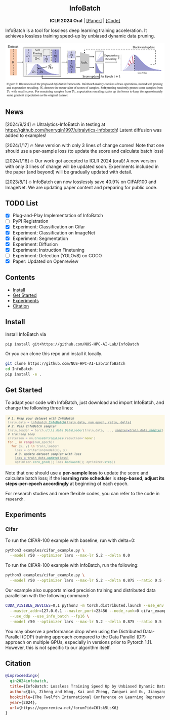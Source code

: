 <h2 align="center">InfoBatch</h2>
<p align="center"><b>ICLR 2024 Oral</b> | <a href="https://arxiv.org/pdf/2303.04947.pdf">[Paper]</a> | <a href="https://github.com/NUS-HPC-AI-LAB/InfoBatch">[Code]</a> </p>

InfoBatch is a tool for lossless deep learning training acceleration. It achieves lossless training speed-up by unbiased dynamic data pruning.

![image](https://github.com/NUS-HPC-AI-LAB/InfoBatch/blob/master/figs/pipeline.png)

## News
[2024/9/24] 🔥 Ultralytics-InfoBatch in testing at https://github.com/henryqin1997/ultralytics-infobatch! Latent diffusion was added to examples!

[2024/1/17] 🔥 New version with only 3 lines of change comes!  Note that one should use a per-sample loss (to update the score and calculate batch loss)

[2024/1/16] 🔥 Our work got accepted to ICLR 2024 (oral)! A new version with only 3 lines of change will be updated soon. Experiments included in the paper (and beyond) will be gradually updated with detail.

[2023/8/1] 🔥 InfoBatch can now losslessly save 40.9% on CIFAR100 and ImageNet. We are updating paper content and preparing for public code.

## TODO List

- [x] Plug-and-Play Implementation of InfoBatch
- [ ] PyPI Registration
- [x] Experiment: Classification on Cifar
- [x] Experiment: Classification on ImageNet
- [x] Experiment: Segmentation
- [x] Experiment: Diffusion
- [x] Experiment: Instruction Finetuning
- [ ] Experiment: Detection (YOLOv8) on COCO
- [x] Paper: Updated on Openreview

## Contents
- [Install](#install)
- [Get Started](#get-started)
- [Experiments](#experiments)
- [Citation](#citation)

## Install

Install InfoBatch via

```bash
pip install git+https://github.com/NUS-HPC-AI-Lab/InfoBatch
```

Or you can clone this repo and install it locally.

```bash
git clone https://github.com/NUS-HPC-AI-Lab/InfoBatch
cd InfoBatch
pip install -e .
```

## Get Started
To adapt your code with InfoBatch, just download and import InfoBatch, and change the following three lines:

![image](https://github.com/NUS-HPC-AI-Lab/InfoBatch/blob/master/figs/three_line.png)

Note that one should use a **per-sample loss** to update the score and calculate batch loss; if the **learning rate scheduler**
is **step-based**, **adjust its steps-per-epoch accordingly** at beginning of each epoch.

For research studies and more flexible codes, you can refer to the code in `research`.

## Experiments

### Cifar

To run the CIFAR-100 example with baseline, run with delta=0:
```bash
python3 examples/cifar_example.py \
  --model r50 --optimizer lars --max-lr 5.2 --delta 0.0
```

To run the CIFAR-100 example with InfoBatch, run the following:
```bash
python3 examples/cifar_example.py \
  --model r50 --optimizer lars --max-lr 5.2 --delta 0.875 --ratio 0.5 --use_info_batch
```

Our example also supports mixed precision training and distributed data parallelism with the following command:
```bash
CUDA_VISIBLE_DEVICES=0,1 python3 -m torch.distributed.launch --use_env --nnodes=1 --nproc_per_node=2 \
  --master_addr=127.0.0.1 --master_port=23456 --node_rank=0 cifar_example.py \
  --use_ddp --use_info_batch --fp16 \
  --model r50 --optimizer lars --max-lr 5.2 --delta 0.875 --ratio 0.5
```

You may observe a performance drop when using the Distributed Data-Parallel (DDP) training approach compared to the Data Parallel (DP) approach on multiple GPUs, especially in versions prior to Pytorch 1.11. However, this is not specific to our algorithm itself.

## Citation
```bibtex
@inproceedings{
  qin2024infobatch,
  title={InfoBatch: Lossless Training Speed Up by Unbiased Dynamic Data Pruning},
  author={Qin, Ziheng and Wang, Kai and Zheng, Zangwei and Gu, Jianyang and Peng, Xiangyu and Zhaopan Xu and Zhou, Daquan and Lei Shang and Baigui Sun and Xuansong Xie and You, Yang},
  booktitle={The Twelfth International Conference on Learning Representations},
  year={2024},
  url={https://openreview.net/forum?id=C61sk5LsK6}
}
```

